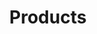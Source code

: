 ---
title: "Products"
id: workshops
type: "workshop"
description: "Training, workshops and quick scans"
---
